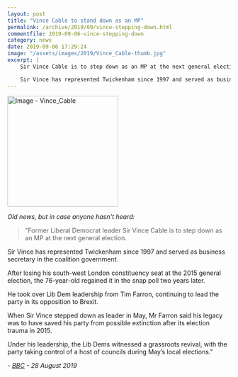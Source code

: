 ```yaml
---
layout: post
title: "Vince Cable to stand down as an MP"
permalink: /archive/2019/09/vince-stepping-down.html
commentfile: 2019-09-06-vince-stepping-down
category: news
date: 2019-09-06 17:29:24
image: "/assets/images/2019/Vince_Cable-thumb.jpg"
excerpt: |
    Sir Vince Cable is to step down as an MP at the next general election.

    Sir Vince has represented Twickenham since 1997 and served as business secretary in the coalition government.
---
```

<a href="/assets/images/2019/Vince_Cable.jpg" title="Click for a larger image"><img src="/assets/images/2019/Vince_Cable-thumb.jpg" width="250" alt="Image - Vince_Cable"  class="photo right"/></a>

*Old news, but in case anyone hasn't heard:*

> "Former Liberal Democrat leader Sir Vince Cable is to step down as an MP at the next general election.

Sir Vince has represented Twickenham since 1997 and served as business secretary in the coalition government.

After losing his south-west London constituency seat at the 2015 general election, the 76-year-old regained it in the snap poll two years later.

He took over Lib Dem leadership from Tim Farron, continuing to lead the party in its opposition to Brexit.

When Sir Vince stepped down as leader in May, Mr Farron said his legacy was to have saved his party from possible extinction after its election trauma in 2015.

Under his leadership, the Lib Dems witnessed a grassroots revival, with the party taking control of a host of councils during May’s local elections."

<cite>- [BBC](https://www.bbc.co.uk/news/uk-england-london-49499015) - 28 August 2019</cite>
